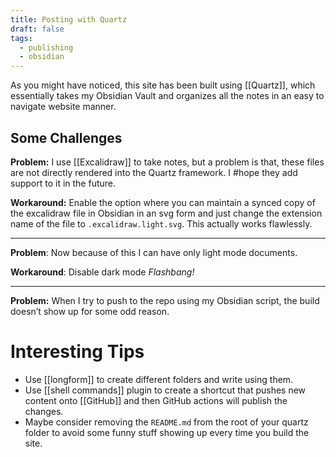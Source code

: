 ```yaml
---
title: Posting with Quartz
draft: false
tags:
  - publishing
  - obsidian
---
```

As you might have noticed, this site has been built using [[Quartz]], which essentially takes my Obsidian Vault and organizes all the notes in an easy to navigate website manner.

## Some Challenges

**Problem:** I use [[Excalidraw]] to take notes, but a problem is that, these files are not directly rendered into the Quartz framework. I #hope they add support to it in the future.

**Workaround:** Enable the option where you can maintain a synced copy of the excalidraw file in Obsidian in an svg form and just change the extension name of the file to `.excalidraw.light.svg`. This actually works flawlessly.

---

**Problem**: Now because of this I can have only light mode documents.

**Workaround**: Disable dark mode *Flashbang!*

---

**Problem:** When I try to push to the repo using my Obsidian script, the build doesn’t show up for some odd reason.

# Interesting Tips

- Use [[longform]] to create different folders and write using them.
- Use [[shell commands]] plugin to create a shortcut that pushes new content onto [[GitHub]] and then GitHub actions will publish the changes.
- Maybe consider removing the `README.md` from the root of your quartz folder to avoid some funny stuff showing up every time you build the site.